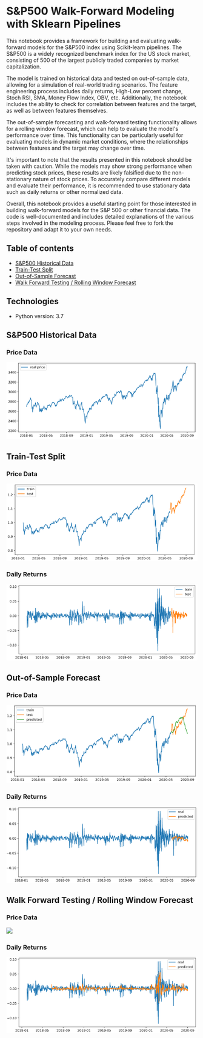 # S&P500 Walk-Forward Modeling with Sklearn Pipelines

This notebook provides a framework for building and evaluating walk-forward models for the S&P500 index using Scikit-learn pipelines. 
The S&P500 is a widely recognized benchmark index for the US stock market, consisting of 500 of the largest publicly traded companies by market capitalization.

The model is trained on historical data and tested on out-of-sample data, allowing for a simulation of real-world trading scenarios. 
The feature engineering process includes daily returns, High-Low percent change, Stoch RSI, SMA, Money Flow Index, OBV, etc. Additionally, the notebook includes the ability to check for correlation between features and the target, as well as between features themselves.

The out-of-sample forecasting and walk-forward testing functionality allows for a rolling window forecast, which can help to evaluate the model's performance over time. This functionality can be particularly useful for evaluating models in dynamic market conditions, where the relationships between features and the target may change over time.

It's important to note that the results presented in this notebook should be taken with caution. While the models may show strong performance when predicting stock prices, these results are likely falsified due to the non-stationary nature of stock prices. To accurately compare different models and evaluate their performance, it is recommended to use stationary data such as daily returns or other normalized data.

Overall, this notebook provides a useful starting point for those interested in building walk-forward models for the S&P 500 or other financial data. The code is well-documented and includes detailed explanations of the various steps involved in the modeling process. Please feel free to fork the repository and adapt it to your own needs.

## Table of contents
* [S&P500 Historical Data](#S&P500)
* [Train-Test Split](#Train-Test)
* [Out-of-Sample Forecast](#Out-of-Sample)
* [Walk Forward Testing / Rolling Window Forecast](#Walk)

## Technologies
* Python version: 3.7

## S&P500 Historical Data
### Price Data
![](images/SP500%20Real%20Price.png)

## Train-Test Split
### Price Data
![](images/SP500%20Train%20Test.png)
### Daily Returns
![](images/SP500%20Daily%20Returns.png)

## Out-of-Sample Forecast
### Price Data
![](images/SP500%20Out-of-Sample%20Forecast%20Price.png)
### Daily Returns
![](images/SP500%20Out-of-Sample%20Forecast%20Raw.png)

## Walk Forward Testing / Rolling Window Forecast
### Price Data
![](images/SP500%20Walk-Forward%20Forecast%20Price.png)
### Daily Returns
![](images/SP500%20Walk-Forward%20Forecast%20Raw.png)
